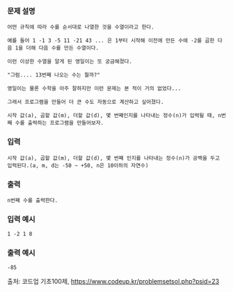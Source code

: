 ### 문제 설명   

	어떤 규칙에 따라 수를 순서대로 나열한 것을 수열이라고 한다.

	예를 들어 1 -1 3 -5 11 -21 43 ... 은 1부터 시작해 이전에 만든 수에 -2를 곱한 다음 1을 더해 다음 수를 만든 수열이다.   

	이런 이상한 수열을 알게 된 영일이는 또 궁금해졌다.   

	"그럼.... 13번째 나오는 수는 뭘까?"   

	영일이는 물론 수학을 아주 잘하지만 이런 문제는 본 적이 거의 없었다...	   

	그래서 프로그램을 만들어 더 큰 수도 자동으로 계산하고 싶어졌다.   

	시작 값(a), 곱할 값(m), 더할 값(d), 몇 번째인지를 나타내는 정수(n)가 입력될 때, n번째 수를 출력하는 프로그램을 만들어보자.   

### 입력   

	시작 값(a), 곱할 값(m), 더할 값(d), 몇 번째 인지를 나타내는 정수(n)가 공백을 두고 입력된다.(a, m, d는 -50 ~ +50, n은 10이하의 자연수)   

### 출력    

	n번째 수를 출력한다.   

### 입력 예시

	1 -2 1 8   

### 출력 예시

	-85   


출처: 코드업 기초100제, https://www.codeup.kr/problemsetsol.php?psid=23
